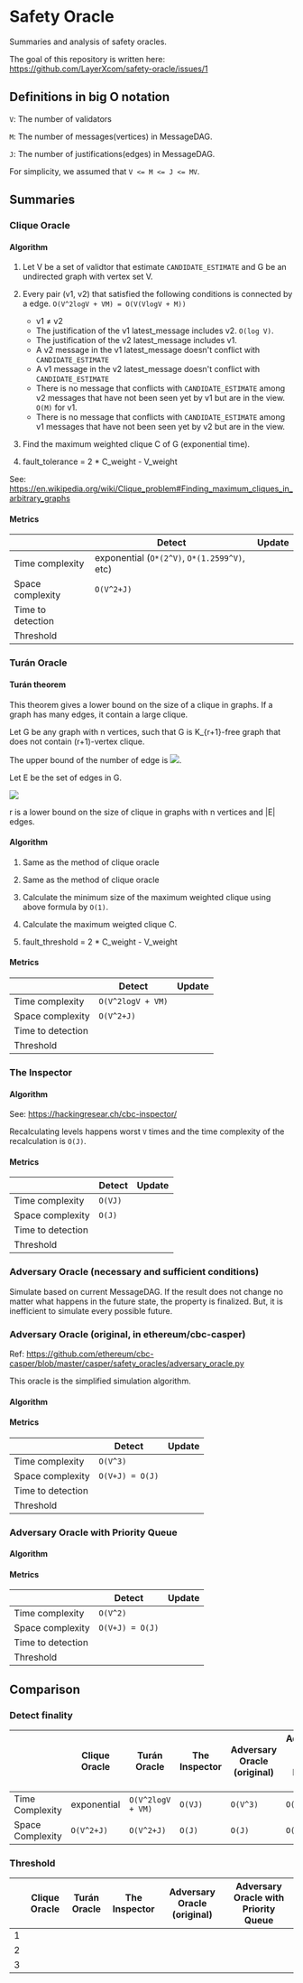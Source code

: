 # Safety Oracle
Summaries and analysis of safety oracles.

The goal of this repository is written here: https://github.com/LayerXcom/safety-oracle/issues/1


## Definitions in big O notation

`V`: The number of validators

`M`: The number of messages(vertices) in MessageDAG.

`J`: The number of justifications(edges) in MessageDAG.

For simplicity, we assumed that `V <= M <= J <= MV`.

## Summaries

### Clique Oracle

#### Algorithm

1. Let V be a set of validtor that estimate `CANDIDATE_ESTIMATE` and G be an undirected graph with vertex set V.

2. Every pair (v1, v2) that satisfied the following conditions is connected by a edge. `O(V^2logV + VM) = O(V(VlogV + M))`
    - v1 ≠ v2
    - The justification of the v1 latest_message includes v2. `O(log V)`.
    - The justification of the v2 latest_message includes v1.
    - A v2 message in the v1 latest_message doesn't conflict with `CANDIDATE_ESTIMATE`
    - A v1 message in the v2 latest_message doesn't conflict with `CANDIDATE_ESTIMATE`
    - There is no message that conflicts with `CANDIDATE_ESTIMATE` among v2 messages that have not been seen yet by v1 but are in the view. `O(M)` for v1.
    - There is no message that conflicts with `CANDIDATE_ESTIMATE` among v1 messages that have not been seen yet by v2 but are in the view.

3. Find the maximum weighted clique C of G (exponential time).

4. fault_tolerance = 2 * C_weight - V_weight

See: https://en.wikipedia.org/wiki/Clique_problem#Finding_maximum_cliques_in_arbitrary_graphs


#### Metrics

|| Detect | Update |
-|-|-
| Time complexity | exponential (`O*(2^V)`, `O*(1.2599^V)`, etc) | |
| Space complexity | `O(V^2+J)` | |
| Time to detection | | |
| Threshold | | |

### Turán Oracle

#### Turán theorem

This theorem gives a lower bound on the size of a clique in graphs.
If a graph has many edges, it contain a large clique.

Let G be any graph with n vertices, such that G is K_{r+1}-free graph that does not contain (r+1)-vertex clique.

The upper bound of the number of edge is ![](https://i.gyazo.com/0dca1e7495205a9ddd8277a5bd13e6fa.png).

Let E be the set of edges in G.

![](https://i.gyazo.com/db867537543776cfc9a2ad872d5d7322.png)

r is a lower bound on the size of clique in graphs with n vertices and |E| edges.

#### Algorithm

1. Same as the method of clique oracle

2. Same as the method of clique oracle

3. Calculate the minimum size of the maximum weighted clique using above formula by `O(1)`.

4. Calculate the maximum weigted clique C.

5. fault_threshold = 2 * C_weight - V_weight

#### Metrics

|| Detect | Update |
-|-|-
| Time complexity | `O(V^2logV + VM)`| |
| Space complexity | `O(V^2+J)` | |
| Time to detection | | |
| Threshold | | |

### The Inspector

#### Algorithm

See: https://hackingresear.ch/cbc-inspector/

Recalculating levels happens worst `V` times and the time complexity of the recalculation is `O(J)`.

#### Metrics

|| Detect | Update |
-|-|-
| Time complexity | `O(VJ)` | |
| Space complexity | `O(J)` | |
| Time to detection | | |
| Threshold | | |


### Adversary Oracle (necessary and sufficient conditions)

Simulate based on current MessageDAG.
If the result does not change no matter what happens in the future state, the property is finalized.
But, it is inefficient to simulate every possible future.

### Adversary Oracle (original, in ethereum/cbc-casper)
Ref: https://github.com/ethereum/cbc-casper/blob/master/casper/safety_oracles/adversary_oracle.py

This oracle is the simplified simulation algorithm.

#### Algorithm

#### Metrics

|| Detect | Update |
-|-|-
| Time complexity | `O(V^3)` | |
| Space complexity | `O(V+J) = O(J)`| |
| Time to detection | | |
| Threshold | | |



### Adversary Oracle with Priority Queue

#### Algorithm

#### Metrics

|| Detect | Update |
-|-|-
| Time complexity | `O(V^2)` | |
| Space complexity | `O(V+J) = O(J)` | |
| Time to detection | | |
| Threshold | | |


## Comparison


### Detect finality
||Clique Oracle | Turán Oracle |  The Inspector | Adversary Oracle (original) | Adversary Oracle with Priority Queue |
-|-|-|-|-|-
|Time Complexity |exponential|`O(V^2logV + VM)`| `O(VJ)` | `O(V^3)`| `O(V^2)` |
|Space Complexity |`O(V^2+J)`|`O(V^2+J)`| `O(J)` |`O(J)`|`O(J)`|


### Threshold

||Clique Oracle | Turán Oracle | The Inspector |  Adversary Oracle (original) | Adversary Oracle with Priority Queue |
-|-|-|-|-|-
|1 ||||
|2 ||||
|3 ||||